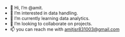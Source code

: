 - 👋 Hi, I’m @amit.
- 👀 I’m interested in data handling.  
- 🌱 I’m currently learning data analytics.
- 💞️ I’m looking to collaborate on projects.
- 📫 you can reach me with amitjsr831003@gmail.com

<!---
sahiamit1993/sahiamit1993 is a ✨ special ✨ repository because its `README.md` (this file) appears on your GitHub profile.
You can click the Preview link to take a look at your changes.
--->

